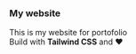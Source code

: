### My website

This is my website for portofolio <br>
Build with <strong>Tailwind CSS</strong> and ❤
